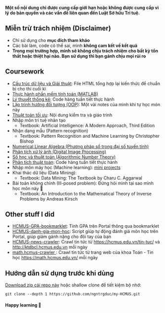 **Một số nội dung chỉ được cung cấp giới hạn hoặc không được cung cấp vì lý do bản quyền và các vấn đề liên quan đến Luật Sở hữu Trí tuệ.**

## Miễn trừ trách nhiệm (Disclaimer)
- Chỉ sử dụng cho **mục đích tham khảo**
- Các bài làm, code có thể sai, mình **không cam kết về kết quả**
- **Trong mọi trường hợp, mình sẽ không chịu trách nhiệm cho bất kỳ tổn thất hoặc thiệt hại nào. Bạn sử dụng thì bạn gánh chịu mọi rủi ro**

## Coursework
- [Cấu trúc dữ liệu và Giải thuật](/DSA.html): File HTML tổng hợp lại kiến thức để chuẩn bị cho thi cuối kì
- [Thực hành phần mềm tính toán (MATLAB)](/MATLAB/)
- [Lý thuyết thống kê](/Statistics/): Code hàng tuần tiết thực hành
- [Lập trình hướng đối tượng (OOP)](https://github.com/ngntrgduc/MTH10407-HCMUS): Một vài notes của mình khi tự học món này
- [Thuật toán tối ưu](/Optimization/): Nội dung kiểm tra và giáo trình
- Nhập môn trí tuệ nhân tạo
    - Textbook: Artificial Intelligence: A Modern Approach, Third Edition
- Nhận dạng mẫu (Pattern recognition)
    - Textbook: Pattern Recognition and Machine Learning by Christopher Bishop
- [Numerical Linear Algebra (Phương pháp số trong đại số tuyến tính)](/NLA/)
- [Phân tích xử lý ảnh (Digital Image Processing)](/DIP/)
- [Số học và thuật toán (Algorithmic Number Theory)](/NT/)
- [Phân tích thuật toán](/AA/): Code hàng tuần tiết thực hành
- Nhập môn máy học (Machine learning): [mini projects](https://github.com/ngntrgduc/Fundamental-ML)
- Khai thác dữ liệu (Data Mining): 
    - Textbook: Data Mining: The Textbook by Charu C. Aggarwal
- Bài toán không chỉnh (Ill-posed problem): Đừng hỏi mình tại sao mình học môn này 🙂
    - Textbook: An Introduction to the Mathematical Theory of Inverse Problems by Andreas Kirsch


## Other stuff I did
- [HCMUS-GPA-bookmarklet](https://github.com/ngntrgduc/HCMUS-GPA-bookmarklet): Tính GPA trên Portal thông qua bookmarklet
- [HCMUS-danh-gia-mon-hoc](https://github.com/ngntrgduc/HCMUS-danh-gia-mon-hoc): Script giúp tự động đánh giá môn học trên Portal, giúp giảm gánh nặng cho đôi tay của bạn
- [HCMUS-news-crawler](https://github.com/ngntrgduc/HCMUS-news-crawler): Crawl tin tức từ https://hcmus.edu.vn/tin-tuc/ và http://ktdbcl.hcmus.edu.vn mỗi ngày 
- [math.hcmus-crawler ](https://github.com/ngntrgduc/math.hcmus-crawler): Crawl tin tức từ trang web của khoa Toán - Tin học https://math.hcmus.edu.vn/ mỗi ngày 

## Hướng dẫn sử dụng trước khi dùng
[Download zip cái repo này](https://github.com/ngntrgduc/my-HCMUS/archive/refs/heads/master.zip) hoặc shallow clone để tiết kiệm bộ nhớ:

```git
git clone --depth 1 https://github.com/ngntrgduc/my-HCMUS.git
```

#### Happy learning 🐧